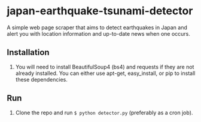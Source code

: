# japan-earthquake-tsunami-detector
A simple web page scraper that aims to detect earthquakes in Japan and alert you with location information and up-to-date news when one occurs.


## Installation

1. You will need to install BeautifulSoup4 (bs4) and requests if they are not already installed. You can either use apt-get, easy_install, or pip to install these dependencies.

## Run

1. Clone the repo and run `$ python detector.py` (preferably as a cron job).